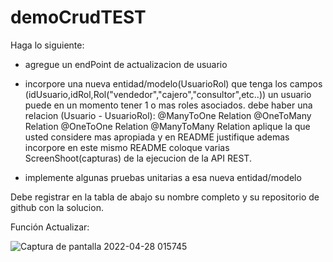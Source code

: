 # demoCrudTEST
Haga lo siguiente:
- agregue un endPoint de actualizacion de usuario
- incorpore una nueva entidad/modelo(UsuarioRol) que tenga
  los campos (idUsuario,idRol,Rol("vendedor","cajero","consultor",etc..))
  un usuario puede en un momento tener 1 o mas roles asociados.
  debe haber una relacion (Usuario - UsuarioRol):
        @ManyToOne Relation
        @OneToMany Relation
        @OneToOne Relation
        @ManyToMany Relation
  aplique la que usted considere mas apropiada y en README
  justifique ademas incorpore en este mismo README coloque 
varias ScreenShoot(capturas) de la ejecucion de la API REST.
  
- implemente algunas pruebas unitarias a esa nueva entidad/modelo 

Debe registrar en la tabla de abajo su nombre completo y su repositorio
de github con la solucion.


Función Actualizar:


![Captura de pantalla 2022-04-28 015745](https://user-images.githubusercontent.com/88155850/165696499-c652e0ef-c511-40aa-ac61-4d1c97635b5c.png)
